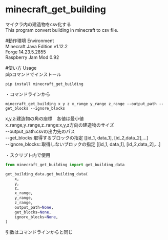 # minecraft_get_building
マイクラ内の建造物をcsv化する\
This program convert building in minecraft to csv file.

#動作環境 Environment\
Minecraft Java Edition v1.12.2\
Forge 14.23.5.2855\
Raspberry Jam Mod 0.92

#使い方 Usage\
pipコマンドでインストール
```commandline
pip install minecraft_get_building
```

・コマンドラインから
```commandline
minecraft_get_building x y z x_range y_range z_range --output_path --get_blocks --ignore_blocks
```
x,y,z:建造物の角の座標　各値は最小値\
x_range,y_range,z_range:x,y,z方向の建造物のサイズ\
--output_path:csvの出力先のパス\
--get_blocks:取得するブロックの指定 [[id_1, data_1], [id_2,data_2],...]\
--ignore_blocks::取得しないブロックの指定 [[id_1, data_1], [id_2,data_2],...]

・スクリプト内で使用
```python
from minecraft_get_building import get_building_data

get_building_data.get_building_data(
    x,
    y,
    z,
    x_range,
    y_range,
    z_range,
    output_path=None,
    get_blocks=None,
    ignore_blocks=None,
)
```
引数はコマンドラインからと同じ
